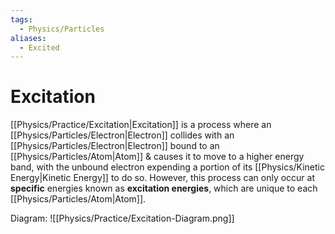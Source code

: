 ```yaml
---
tags:
  - Physics/Particles
aliases:
  - Excited
---
```

# Excitation
[[Physics/Practice/Excitation|Excitation]] is a process where an [[Physics/Particles/Electron|Electron]] collides with an [[Physics/Particles/Electron|Electron]] bound to an [[Physics/Particles/Atom|Atom]] & causes it to move to a higher energy band, with the unbound electron expending a portion of its [[Physics/Kinetic Energy|Kinetic Energy]] to do so.
However, this process can only occur at **specific** energies known as **excitation energies**, which are unique to each [[Physics/Particles/Atom|Atom]].

Diagram:
![[Physics/Practice/Excitation-Diagram.png]]